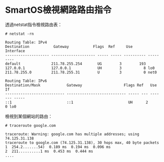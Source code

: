 SmartOS檢視網路路由指令
===

透過netstat指令檢視路由表：

```
# netstat -rn
```




```
Routing Table: IPv4
Destination           Gateway           Flags  Ref     Use     Interface
-------------------- -------------------- ----- ----- ---------- ---------
default              211.78.255.254       UG        3        193
127.0.0.1            127.0.0.1            UH        3          8 lo0
211.78.255.0         211.78.255.31        U         3          0 net0

Routing Table: IPv6
Destination/Mask            Gateway                   Flags Ref   Use    If
--------------------------- --------------------------- ----- --- ------- -----
::1                         ::1                         UH      2       0 lo0
```



檢視到某個網站的路由：

```# traceroute google.com```



```
traceroute: Warning: google.com has multiple addresses; using 74.125.31.138
traceroute to google.com (74.125.31.138), 30 hops max, 40 byte packets
1  254.2.......54)  0.189 ms  0.194 ms  0.096 ms
2  211..........1 ms  0.453 ms  0.444 ms
....
```


